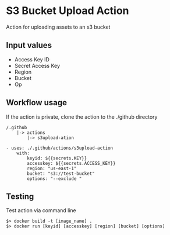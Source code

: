
# S3 Bucket Upload Action
Action for uploading assets to an s3 bucket
## Input values
- Access Key ID
- Secret Access Key
- Region
- Bucket
- Op


## Workflow usage
If the action is private, clone the action to the ./github directory
```
/.github
    |-> actions
        |-> s3upload-ation
```
```
- uses: ./.github/actions/s3upload-action
    with:
        keyid: ${{secrets.KEY}}
        accesskey: ${{secrets.ACCESS_KEY}}
        region: "us-east-1"
        bucket: "s3://test-bucket"
        options: "--exclude "
```

## Testing
Test action via command line
```
$> docker build -t [image_name] .
$> docker run [keyid] [accesskey] [region] [bucket] [options]
```
